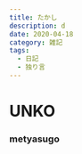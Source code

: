```yaml
---
title: たかし
description: d
date: 2020-04-18
category: 雑記
tags:
  - 日記
  - 独り言
---
```


# UNKO
### metyasugo